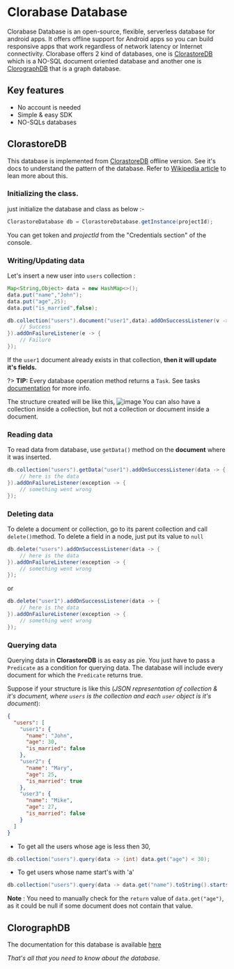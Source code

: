 
# Clorabase Database
Clorabase Database is an open-source, flexible, serverless database for android apps. It offers offline support for Android apps so you can build responsive apps that work regardless of network latency or Internet connectivity. Clorabase offers 2 kind of databases, one is [ClorastoreDB](https://github.com/Clorabase/ClorastoreDB) which is a NO-SQL document oriented database and another one is [ClorographDB](https://github.com/Clorabase/ClorographDB) that is a graph database.

## Key features
- No account is needed
- Simple & easy SDK
- NO-SQLs databases

## ClorastoreDB
This database is implemented from [ClorastoreDB](https://github.com/Clorabase/ClorastoreDB) offline version. See it's docs to understand the pattern of the database.
Refer to [Wikipedia article](https://en.wikipedia.org/wiki/Document-oriented_database) to lean more about this.

### Initializing the class.
 just initialize the database and class as below :-

```java
ClorastoreDatabase db = ClorastoreDatabase.getInstance(projectId);
```
You can get token and *projectId* from the "Credentials section" of the console.


### Writing/Updating data
Let's insert a new user into `users` collection :
```java
Map<String,Object> data = new HashMap<>();
data.put("name","John");
data.put("age",25);
data.put("is_married",false);

db.collection("users").document("user1",data).addOnSuccessListener(v -> {
    // Success
}).addOnFailureListener(e -> {
    // Failure
});               
```
If the `user1` document already exists in that collection, **then it will update it's fields.**

?> **TIP:** Every database operation method returns a `Task`. See tasks [documentation](https://developers.google.com/android/guides/tasks) for more info.

The structure created will be like this,
![image](https://user-images.githubusercontent.com/65817230/230773260-1a207a69-03e6-4c3a-9fca-d4f0bba305c3.png)
You can also have a collection inside a collection, but not a collection or document inside a document.


### Reading data
To read data from database, use `getData()` method on the **document** where it was inserted.
```java
db.collection("users").getData("user1").addOnSuccessListener(data -> {  
    // here is the data  
}).addOnFailureListener(exception -> {  
    // something went wrong  
});
```

### Deleting data
To delete a document or collection, go to its parent collection and call `delete()`method. To delete a field in a node, just put its value to `null`
```java
db.delete("users").addOnSuccessListener(data -> {  
    // here is the data  
}).addOnFailureListener(exception -> {  
    // something went wrong  
});
```
or
```java
db.delete("user1").addOnSuccessListener(data -> {  
    // here is the data  
}).addOnFailureListener(exception -> {  
    // something went wrong  
});
```

### Querying data
Querying data in **ClorastoreDB** is as easy as pie. You just have to pass a `Predicate` as a condition for querying data. The database will include every document for which the `Predicate` returns true.

Suppose if your structure is like this (*JSON representation of collection & it's document, where `users` is the collection and each `user` object is it's document*):
```JSON
{
  "users": [
    "user1": {
      "name": "John",
      "age": 30,
      "is_married": false
    },
    "user2": {
      "name": "Mary",
      "age": 25,
      "is_married": true
    },
    "user3": {
      "name": "Mike",
      "age": 27,
      "is_married": false
    }
  ]
}
```
- To get all the users whose age is less then 30,
```java
db.collection("users").query(data -> (int) data.get("age") < 30);
```
- To get users whose name start's with 'a'
```java
db.collection("users").query(data -> data.get("name").toString().startsWith("a"));
```

**Note** : You need to manually check for the `return` value of `data.get("age")`, as it could be null if some document does not contain that value.


## ClorographDB
The documentation for this database is available [here](https://github.com/Clorabase/ClorographDB/wiki)

*That's all that you need to know about the database.*
